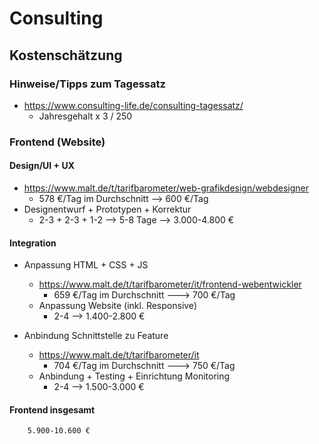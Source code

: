 # Consulting

## Kostenschätzung

### Hinweise/Tipps zum Tagessatz
* https://www.consulting-life.de/consulting-tagessatz/
    * Jahresgehalt x 3 / 250


### Frontend (Website)

#### Design/UI + UX
* https://www.malt.de/t/tarifbarometer/web-grafikdesign/webdesigner
    * 578 €/Tag im Durchschnitt --> 600 €/Tag
* Designentwurf + Prototypen + Korrektur
    * 2-3 + 2-3 + 1-2 --> 5-8 Tage --> 3.000-4.800 €

#### Integration
* Anpassung HTML + CSS + JS
    * https://www.malt.de/t/tarifbarometer/it/frontend-webentwickler
        * 659 €/Tag im Durchschnitt ---> 700 €/Tag
    * Anpassung Website (inkl. Responsive)
        * 2-4 --> 1.400-2.800 €

* Anbindung Schnittstelle zu Feature
    * https://www.malt.de/t/tarifbarometer/it
	    * 704 €/Tag im Durchschnitt ---> 750 €/Tag
    * Anbindung + Testing + Einrichtung Monitoring
        * 2-4 --> 1.500-3.000 €


#### Frontend insgesamt
        5.900-10.600 €
	